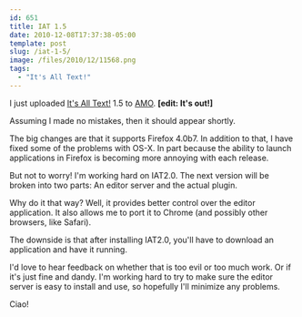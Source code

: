 ```yaml
---
id: 651
title: IAT 1.5
date: 2010-12-08T17:37:38-05:00
template: post
slug: /iat-1-5/
image: /files/2010/12/11568.png
tags:
  - "It's All Text!"
---
```


I just uploaded
[It's All Text!](https://addons.mozilla.org/en-US/firefox/addon/4125/) 1.5 to
[AMO](http://addons.mozilla.org/). **\[edit: It's out!\]**

Assuming I made no mistakes, then it should appear shortly.

The big changes are that it supports Firefox 4.0b7. In addition to that, I have
fixed some of the problems with OS-X. In part because the ability to launch
applications in Firefox is becoming more annoying with each release.

But not to worry! I'm working hard on IAT2.0. The next version will be broken
into two parts: An editor server and the actual plugin.

Why do it that way? Well, it provides better control over the editor
application. It also allows me to port it to Chrome (and possibly other
browsers, like Safari).

The downside is that after installing IAT2.0, you'll have to download an
application and have it running.

I'd love to hear feedback on whether that is too evil or too much work. Or if
it's just fine and dandy. I'm working hard to try to make sure the editor server
is easy to install and use, so hopefully I'll minimize any problems.

Ciao!
